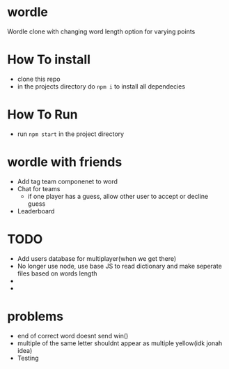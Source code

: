 # wordle
Wordle clone with changing word length option for varying points

# How To install
 - clone this repo
 - in the projects directory do `npm i` to install all dependecies

 # How To Run
 - run `npm start` in the project directory

# wordle with friends
 - Add tag team componenet to word
 - Chat for teams
    - if one player has a guess, allow other user to accept or decline guess
 - Leaderboard

# TODO
 - Add users database for multiplayer(when we get there)
 - No longer use node, use base JS to read dictionary and make seperate files based on words length
 - 
 - 

 # problems
 - end of correct word doesnt send win()
 - multiple of the same letter shouldnt appear as multiple yellow(idk jonah idea)
 - Testing


